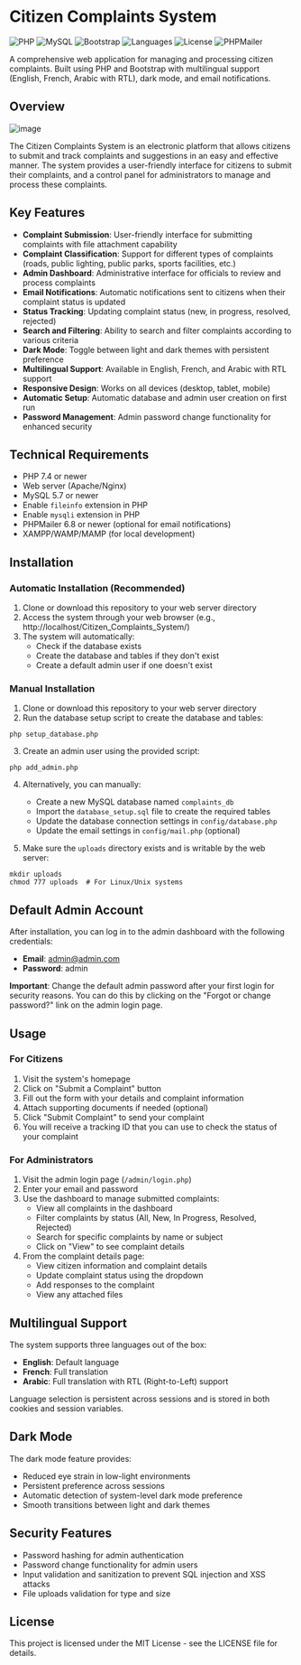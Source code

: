# Citizen Complaints System

![PHP](https://img.shields.io/badge/PHP-%3E%3D7.4-blue)
![MySQL](https://img.shields.io/badge/MySQL-%3E%3D5.7-orange)
![Bootstrap](https://img.shields.io/badge/Bootstrap-5.3-purple)
![Languages](https://img.shields.io/badge/Languages-3-success)
![License](https://img.shields.io/badge/license-MIT-green)
![PHPMailer](https://img.shields.io/badge/PHPMailer-v6.8%2B-yellow)

A comprehensive web application for managing and processing citizen complaints. Built using PHP and Bootstrap with multilingual support (English, French, Arabic with RTL), dark mode, and email notifications.

## Overview

![image](https://github.com/user-attachments/assets/6243c24f-e9e6-4fca-b601-75f651e29048)

The Citizen Complaints System is an electronic platform that allows citizens to submit and track complaints and suggestions in an easy and effective manner. The system provides a user-friendly interface for citizens to submit their complaints, and a control panel for administrators to manage and process these complaints.

## Key Features

- **Complaint Submission**: User-friendly interface for submitting complaints with file attachment capability
- **Complaint Classification**: Support for different types of complaints (roads, public lighting, public parks, sports facilities, etc.)
- **Admin Dashboard**: Administrative interface for officials to review and process complaints
- **Email Notifications**: Automatic notifications sent to citizens when their complaint status is updated
- **Status Tracking**: Updating complaint status (new, in progress, resolved, rejected)
- **Search and Filtering**: Ability to search and filter complaints according to various criteria
- **Dark Mode**: Toggle between light and dark themes with persistent preference
- **Multilingual Support**: Available in English, French, and Arabic with RTL support
- **Responsive Design**: Works on all devices (desktop, tablet, mobile)
- **Automatic Setup**: Automatic database and admin user creation on first run
- **Password Management**: Admin password change functionality for enhanced security

## Technical Requirements

- PHP 7.4 or newer
- Web server (Apache/Nginx)
- MySQL 5.7 or newer
- Enable `fileinfo` extension in PHP
- Enable `mysqli` extension in PHP
- PHPMailer 6.8 or newer (optional for email notifications)
- XAMPP/WAMP/MAMP (for local development)

## Installation

### Automatic Installation (Recommended)

1. Clone or download this repository to your web server directory
2. Access the system through your web browser (e.g., http://localhost/Citizen_Complaints_System/)
3. The system will automatically:
   - Check if the database exists
   - Create the database and tables if they don't exist
   - Create a default admin user if one doesn't exist

### Manual Installation

1. Clone or download this repository to your web server directory
2. Run the database setup script to create the database and tables:

```
php setup_database.php
```

3. Create an admin user using the provided script:

```
php add_admin.php
```

4. Alternatively, you can manually:
   - Create a new MySQL database named `complaints_db`
   - Import the `database_setup.sql` file to create the required tables
   - Update the database connection settings in `config/database.php`
   - Update the email settings in `config/mail.php` (optional)

5. Make sure the `uploads` directory exists and is writable by the web server:

```
mkdir uploads
chmod 777 uploads  # For Linux/Unix systems
```

## Default Admin Account

After installation, you can log in to the admin dashboard with the following credentials:

- **Email**: admin@admin.com
- **Password**: admin

**Important**: Change the default admin password after your first login for security reasons. You can do this by clicking on the "Forgot or change password?" link on the admin login page.

## Usage

### For Citizens

1. Visit the system's homepage
2. Click on "Submit a Complaint" button
3. Fill out the form with your details and complaint information
4. Attach supporting documents if needed (optional)
5. Click "Submit Complaint" to send your complaint
6. You will receive a tracking ID that you can use to check the status of your complaint

### For Administrators

1. Visit the admin login page (`/admin/login.php`)
2. Enter your email and password
3. Use the dashboard to manage submitted complaints:
   - View all complaints in the dashboard
   - Filter complaints by status (All, New, In Progress, Resolved, Rejected)
   - Search for specific complaints by name or subject
   - Click on "View" to see complaint details
4. From the complaint details page:
   - View citizen information and complaint details
   - Update complaint status using the dropdown
   - Add responses to the complaint
   - View any attached files

## Multilingual Support

The system supports three languages out of the box:

- **English**: Default language
- **French**: Full translation
- **Arabic**: Full translation with RTL (Right-to-Left) support

Language selection is persistent across sessions and is stored in both cookies and session variables.

## Dark Mode

The dark mode feature provides:

- Reduced eye strain in low-light environments
- Persistent preference across sessions
- Automatic detection of system-level dark mode preference
- Smooth transitions between light and dark themes

## Security Features

- Password hashing for admin authentication
- Password change functionality for admin users
- Input validation and sanitization to prevent SQL injection and XSS attacks
- File uploads validation for type and size

## License

This project is licensed under the MIT License - see the LICENSE file for details.
